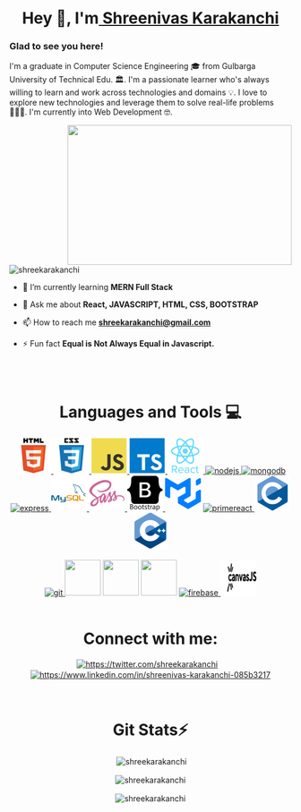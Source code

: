 <h1 align="center">Hey 👋, I'm<a href="https://github.com/Shreekarakanchi"> Shreenivas Karakanchi</a></h1>

### Glad to see you here! &nbsp;
I'm a graduate in Computer Science Engineering 🎓 from Gulbarga University of Technical Edu. 🏛. I'm a passionate
learner who's always willing to learn and work across technologies and domains 💡. I love to explore new technologies
and leverage them to solve real-life problems 👨🏻‍💻. I'm currently into Web Development 🤓.


<img align="right" height="250" width="400" alt=""
  src="https://www.wingstechsolutions.com/wp-content/uploads/2022/03/full-stack-development.gif" />

<p> <img src="https://komarev.com/ghpvc/?username=shreekarakanchi&label=Profile%20views&color=0e75b6&style=flat"
    alt="shreekarakanchi" /> </p>


- 🌱 I’m currently learning **MERN Full Stack**

- 💬 Ask me about **React, JAVASCRIPT, HTML, CSS, BOOTSTRAP**

- 📫 How to reach me **shreekarakanchi@gmail.com**

- ⚡ Fun fact **Equal is Not Always Equal in Javascript.**
<br />
<br />

<h1 align="center">Languages and Tools 💻</h1>

<div align="center">
  <a href="https://www.w3.org/html/" target="_blank" rel="noreferrer">
    <img src="https://raw.githubusercontent.com/devicons/devicon/master/icons/html5/html5-original-wordmark.svg"
      alt="html5" width="64" height="64" />
  </a>
  <a href="https://www.w3schools.com/css/" target="_blank" rel="noreferrer">
    <img src="https://raw.githubusercontent.com/devicons/devicon/master/icons/css3/css3-original-wordmark.svg"
      alt="css3" width="64" height="64" />
  </a>
  <a href="https://developer.mozilla.org/en-US/docs/Web/JavaScript" target="_blank" rel="noreferrer">
    <img src="https://raw.githubusercontent.com/devicons/devicon/master/icons/javascript/javascript-original.svg"
      alt="javascript" width="64" height="64" />
  </a>
  <a href="https://www.typescriptlang.org/" target="_blank" rel="noreferrer">
    <img src="https://raw.githubusercontent.com/devicons/devicon/master/icons/typescript/typescript-original.svg"
      alt="typescript" width="64" height="64" />
  </a>

  <a href="https://reactjs.org/" target="_blank" rel="noreferrer">
    <img src="https://raw.githubusercontent.com/devicons/devicon/master/icons/react/react-original-wordmark.svg"
      alt="react" width="64" height="64" />
  </a>
  <a href="https://nodejs.org" target="_blank" rel="noreferrer">
    <img src="https://user-images.githubusercontent.com/112663758/210388907-1bd52beb-3f7a-42db-ab89-8b427301a027.png"
      alt="nodejs" width="64" height="64" />
  </a>
  <a href="https://www.mongodb.com/" target="_blank" rel="noreferrer">
    <img src="https://user-images.githubusercontent.com/112663758/210388974-9c55cfd5-a69d-409a-a8b8-57980f3891ae.png"
      alt="mongodb" width="64" height="64" />
  </a>
  <a href="https://expressjs.com" target="_blank" rel="noreferrer">
    <img src="https://user-images.githubusercontent.com/112663758/210388937-e16fb26c-6b1e-418f-8b0d-98441e4f1b52.png"
      alt="express" width="64" height="64" />
  </a>
  <a href="https://www.mysql.com/" target="_blank" rel="noreferrer">
    <img src="https://raw.githubusercontent.com/devicons/devicon/master/icons/mysql/mysql-original-wordmark.svg"
      alt="mysql" width="64" height="64" />
  </a>
  <a href="https://sass-lang.com" target="_blank" rel="noreferrer">
    <img src="https://raw.githubusercontent.com/devicons/devicon/master/icons/sass/sass-original.svg" alt="sass"
      width="64" height="64" />
  </a>
  <a href="https://getbootstrap.com" target="_blank" rel="noreferrer">
    <img src="https://raw.githubusercontent.com/devicons/devicon/master/icons/bootstrap/bootstrap-plain-wordmark.svg"
      alt="bootstrap" width="64" height="64" />
  </a>
  <a href="https://mui.com/" data-no-markdown-link="true" target="_blank"
    class="MuiTypography-root MuiTypography-inherit MuiLink-root MuiLink-underlineNone MuiBox-root active css-1h9agvt"
    aria-label="Go to homepage" href="/"><svg xmlns="http://www.w3.org/2000/svg" width="64" height="64"
      viewBox="0 0 36 32" fill="none" class="css-1170n61">
      <path fill-rule="evenodd" clip-rule="evenodd"
        d="M30.343 21.976a1 1 0 00.502-.864l.018-5.787a1 1 0 01.502-.864l3.137-1.802a1 1 0 011.498.867v10.521a1 1 0 01-.502.867l-11.839 6.8a1 1 0 01-.994.001l-9.291-5.314a1 1 0 01-.504-.868v-5.305c0-.006.007-.01.013-.007.005.003.012 0 .012-.007v-.006c0-.004.002-.008.006-.01l7.652-4.396c.007-.004.004-.015-.004-.015a.008.008 0 01-.008-.008l.015-5.201a1 1 0 00-1.5-.87l-5.687 3.277a1 1 0 01-.998 0L6.666 9.7a1 1 0 00-1.499.866v9.4a1 1 0 01-1.496.869l-3.166-1.81a1 1 0 01-.504-.87l.028-16.43A1 1 0 011.527.86l10.845 6.229a1 1 0 00.996 0L24.21.86a1 1 0 011.498.868v16.434a1 1 0 01-.501.867l-5.678 3.27a1 1 0 00.004 1.735l3.132 1.783a1 1 0 00.993-.002l6.685-3.839zM31 7.234a1 1 0 001.514.857l3-1.8A1 1 0 0036 5.434V1.766A1 1 0 0034.486.91l-3 1.8a1 1 0 00-.486.857v3.668z"
        fill="#007FFF"></path>
    </svg></a>
  <a href="https://primereact.org/" target="_blank" rel="noreferrer">
    <img src="https://primefaces.org/cdn/primereact/images/landing-new/overview-icon.svg" alt="primereact" width="64"
      height="64" />
  </a>
  <a href="https://www.cprogramming.com/" target="_blank" rel="noreferrer">
    <img src="https://raw.githubusercontent.com/devicons/devicon/master/icons/c/c-original.svg" alt="c" width="64"
      height="64" />
  </a>
  <a href="https://www.w3schools.com/cpp/" target="_blank" rel="noreferrer">
    <img src="https://raw.githubusercontent.com/devicons/devicon/master/icons/cplusplus/cplusplus-original.svg"
      alt="cplusplus" width="64" height="64" />
  </a>
  <br />
  <br />
  <a href="https://git-scm.com/" target="_blank" rel="noreferrer">
    <img src="https://www.vectorlogo.zone/logos/git-scm/git-scm-icon.svg" alt="git" width="64" height="64" />
  </a>
  <img width="64" height="64"
    src="https://user-images.githubusercontent.com/112663758/210389060-056bd8ca-c4ec-48b8-a05f-93de5194a436.png" />
  <img width="64" height="64"
    src="https://user-images.githubusercontent.com/112663758/210389100-d9c520fc-3dbc-4a75-a567-09fb89111f10.png" />
  <img width="64" height="64"
    src="https://user-images.githubusercontent.com/112663758/210389136-2a70e1c8-bff4-4439-884f-4221eb3ce48b.png" />
  <a href="https://firebase.google.com/" target="_blank" rel="noreferrer">
    <img src="https://www.vectorlogo.zone/logos/firebase/firebase-icon.svg" alt="firebase" width="64" height="64" />
  </a>
  <a href="https://canvasjs.com" target="_blank" rel="noreferrer">
    <img src="https://raw.githubusercontent.com/Hardik0307/Hardik0307/master/assets/canvasjs-charts.svg" alt="canvasjs"
      width="64" height="64" />
  </a>
</div>
</div>
<br />

<div display="flex">

  <h1 align="center">Connect with me:</h1>

  <p align="center">
    <a href="https://twitter.com/https://twitter.com/shreekarakanchi" target="blank"><img align="center"
        src="https://raw.githubusercontent.com/rahuldkjain/github-profile-readme-generator/master/src/images/icons/Social/twitter.svg"
        alt="https://twitter.com/shreekarakanchi" height="32" width="32" /></a>&nbsp &nbsp
    <a href="https://linkedin.com/in/https://www.linkedin.com/in/shreenivas-karakanchi-085b3217" target="blank"><img
        align="center"
        src="https://raw.githubusercontent.com/rahuldkjain/github-profile-readme-generator/master/src/images/icons/Social/linked-in-alt.svg"
        alt="https://www.linkedin.com/in/shreenivas-karakanchi-085b3217" height="32" width="32" /></a>
  </p>
</div>
<br />
<div align="center">
  <h1 align='center'>Git Stats⚡</h1>


  <p>
    &nbsp;<img align="center"
      src="https://github-readme-stats.vercel.app/api?username=shreekarakanchi&show_icons=true&locale=en"
      alt="shreekarakanchi" />
  </p>

  <p>
    <img align="center" src="https://github-readme-streak-stats.herokuapp.com/?user=shreekarakanchi&"
      alt="shreekarakanchi" />
  </p>
    <p>
    <img align="center"
      src="https://github-readme-stats.vercel.app/api/top-langs?username=shreekarakanchi&show_icons=true&locale=en&layout=compact"
      alt="shreekarakanchi" />
  </p>
</div>
<br />

